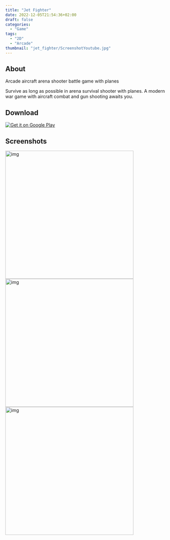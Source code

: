 ```yaml
---
title: "Jet Fighter"
date: 2022-12-05T21:54:36+02:00
draft: false
categories:
  - "Game"
tags:
  - "2D"
  - "Arcade"
thumbnail: "jet_fighter/ScreenshotYoutube.jpg"
---
```


## About

Arcade aircraft arena shooter battle game with planes

Survive as long as possible in arena survival shooter with planes. A modern war game with aircraft combat and gun shooting awaits you.

## Download

<a href='https://play.google.com/store/apps/details?id=com.ShwaikaGames.JetFighter&pcampaignid=pcampaignidMKT-Other-global-all-co-prtnr-py-PartBadge-Mar2515-1'><img alt='Get it on Google Play' src='https://play.google.com/intl/en_us/badges/static/images/badges/en_badge_web_generic.png'/></a>

## Screenshots

<img src="/jet_fighter/ScreenshotMobile1.png" alt="img" width="400"/>
<img src="/jet_fighter/ScreenshotMobile2.png" alt="img" width="400"/>
<img src="/jet_fighter/ScreenshotMobile3.png" alt="img" width="400"/>